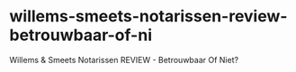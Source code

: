 # willems-smeets-notarissen-review-betrouwbaar-of-ni
Willems &amp; Smeets Notarissen REVIEW - Betrouwbaar Of Niet?
